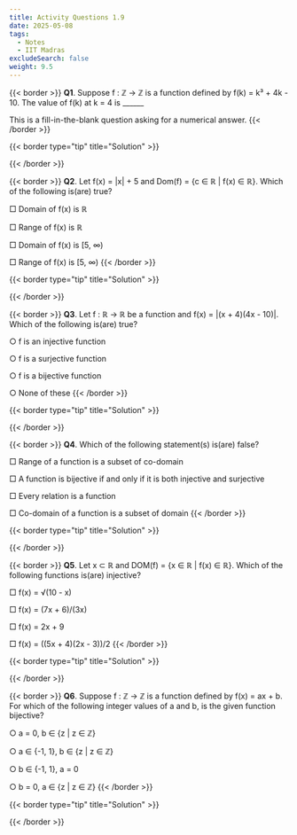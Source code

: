 ```yaml
---
title: Activity Questions 1.9
date: 2025-05-08
tags:
  - Notes 
  - IIT Madras
excludeSearch: false
weight: 9.5
---
```



{{< border >}}
**Q1**. Suppose f : ℤ → ℤ is a function defined by f(k) = k³ + 4k - 10. The value of f(k) at k = 4 is ______

This is a fill-in-the-blank question asking for a numerical answer.
{{< /border >}}

{{< border type="tip" title="Solution" >}}

{{< /border >}}


{{< border >}}
**Q2**. Let f(x) = |x| + 5 and Dom(f) = {c ∈ ℝ | f(x) ∈ ℝ}. Which of the following is(are) true?

□ Domain of f(x) is ℝ

□ Range of f(x) is ℝ

□ Domain of f(x) is [5, ∞)

□ Range of f(x) is [5, ∞)
{{< /border >}}

{{< border type="tip" title="Solution" >}}

{{< /border >}}


{{< border >}}
**Q3**. Let f : ℝ → ℝ be a function and f(x) = |(x + 4)(4x - 10)|. Which of the following is(are) true?

○ f is an injective function

○ f is a surjective function

○ f is a bijective function

○ None of these
{{< /border >}}

{{< border type="tip" title="Solution" >}}

{{< /border >}}


{{< border >}}
**Q4**. Which of the following statement(s) is(are) false?

□ Range of a function is a subset of co-domain

□ A function is bijective if and only if it is both injective and surjective

□ Every relation is a function

□ Co-domain of a function is a subset of domain
{{< /border >}}

{{< border type="tip" title="Solution" >}}

{{< /border >}}


{{< border >}}
**Q5**. Let x ⊂ ℝ and DOM(f) = {x ∈ ℝ | f(x) ∈ ℝ}. Which of the following functions is(are) injective?

□ f(x) = √(10 - x)

□ f(x) = (7x + 6)/(3x)

□ f(x) = 2x + 9

□ f(x) = ((5x + 4)(2x - 3))/2
{{< /border >}}

{{< border type="tip" title="Solution" >}}

{{< /border >}}


{{< border >}}
**Q6**. Suppose f : ℤ → ℤ is a function defined by f(x) = ax + b. For which of the following integer values of a and b, is the given function bijective?

○ a = 0, b ∈ {z | z ∈ ℤ}

○ a ∈ {-1, 1}, b ∈ {z | z ∈ ℤ}

○ b ∈ {-1, 1}, a = 0

○ b = 0, a ∈ {z | z ∈ ℤ}
{{< /border >}}

{{< border type="tip" title="Solution" >}}

{{< /border >}}


